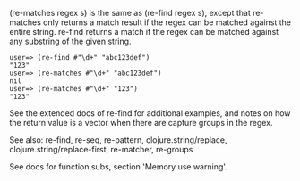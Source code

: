 (re-matches regex s) is the same as (re-find regex s), except that
re-matches only returns a match result if the regex can be matched
against the entire string.  re-find returns a match if the regex can
be matched against any substring of the given string.

    user=> (re-find #"\d+" "abc123def")
    "123"
    user=> (re-matches #"\d+" "abc123def")
    nil
    user=> (re-matches #"\d+" "123")
    "123"

See the extended docs of re-find for additional examples, and notes on
how the return value is a vector when there are capture groups in the
regex.

See also: re-find, re-seq, re-pattern, clojure.string/replace,
clojure.string/replace-first, re-matcher, re-groups

See docs for function subs, section 'Memory use warning'.
